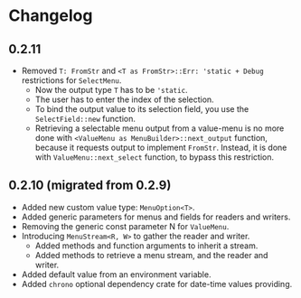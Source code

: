 # Changelog

## 0.2.11

* Removed `T: FromStr` and `<T as FromStr>::Err: 'static + Debug` restrictions for `SelectMenu`.
  * Now the output type `T` has to be `'static`.
  * The user has to enter the index of the selection.
  * To bind the output value to its selection field, you use the `SelectField::new` function.
  * Retrieving a selectable menu output from a value-menu is no more done with
`<ValueMenu as MenuBuilder>::next_output` function, because it requests output to
implement `FromStr`. Instead, it is done with `ValueMenu::next_select` function, to bypass this restriction.

## 0.2.10 (migrated from 0.2.9)

* Added new custom value type: `MenuOption<T>`.
* Added generic parameters for menus and fields for readers and writers.
* Removing the generic const parameter N for `ValueMenu`.
* Introducing `MenuStream<R, W>` to gather the reader and writer.
  * Added methods and function arguments to inherit a stream.
  * Added methods to retrieve a menu stream, and the reader and writer.
* Added default value from an environment variable.
* Added `chrono` optional dependency crate for date-time values providing.
